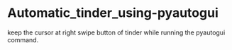 # Automatic_tinder_using-pyautogui
keep the cursor at right swipe button of tinder while running the pyautogui command.
